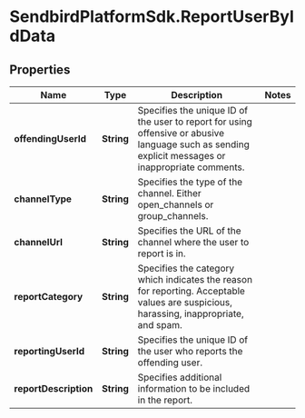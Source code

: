 # SendbirdPlatformSdk.ReportUserByIdData

## Properties

Name | Type | Description | Notes
------------ | ------------- | ------------- | -------------
**offendingUserId** | **String** | Specifies the unique ID of the user to report for using offensive or abusive language such as sending explicit messages or inappropriate comments. | 
**channelType** | **String** | Specifies the type of the channel. Either open_channels or group_channels. | 
**channelUrl** | **String** | Specifies the URL of the channel where the user to report is in. | 
**reportCategory** | **String** | Specifies the category which indicates the reason for reporting. Acceptable values are suspicious, harassing, inappropriate, and spam. | 
**reportingUserId** | **String** | Specifies the unique ID of the user who reports the offending user. | 
**reportDescription** | **String** | Specifies additional information to be included in the report. | 


